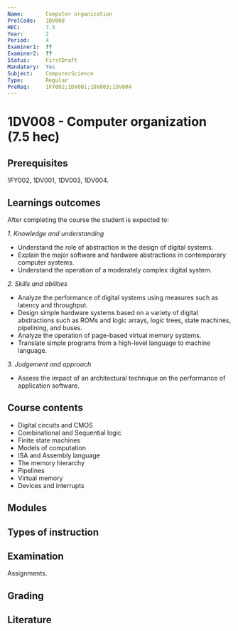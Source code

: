 ```yaml
---
Name:       Computer organization
PrelCode:   1DV008
HEC:        7.5
Year:       2
Period:     4
Examiner1:  ??    
Examiner2:  ??
Status:     FirstDraft
Mandatory:  Yes
Subject:    ComputerScience
Type:       Regular
PreReq:     1FY002;1DV001;1DV003;1DV004  
---
```


# 1DV008 - Computer organization (7.5 hec)

## Prerequisites

1FY002, 1DV001, 1DV003, 1DV004.

## Learnings outcomes

After completing the course the student is expected to:

*1. Knowledge and understanding*

- Understand the role of abstraction in the design of digital systems.
- Explain the major software and hardware abstractions in contemporary computer systems.
- Understand the operation of a moderately complex digital system.

*2.	Skills and abilities*

- Analyze the performance of digital systems using measures such as latency and throughput.
- Design simple hardware systems based on a variety of digital abstractions such as ROMs and logic arrays, logic trees, state machines, pipelining, and buses.
- Analyze the operation of page-based virtual memory systems.
- Translate simple programs from a high-level language to machine language.

*3.	Judgement and approach*

- Assess the impact of an architectural technique on the performance of application software.

## Course contents

- Digital circuits and CMOS
- Combinational and Sequential logic
- Finite state machines
- Models of computation
- ISA and Assembly language
- The memory hierarchy
- Pipelines
- Virtual memory
- Devices and interrupts

## Modules

## Types of instruction

## Examination

Assignments.

## Grading

## Literature